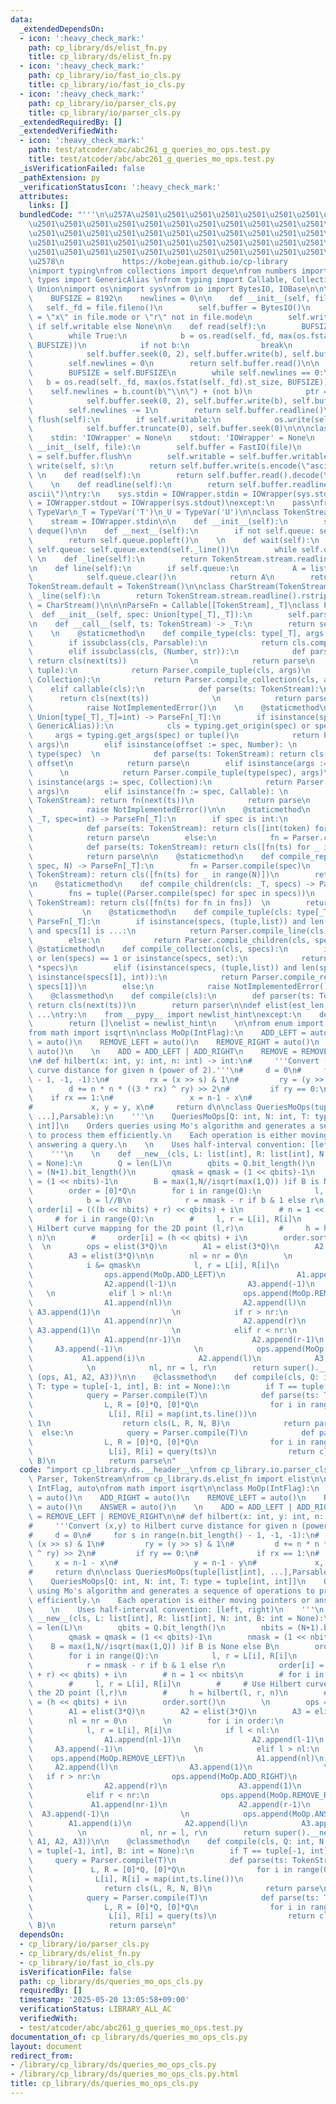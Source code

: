 ```yaml
---
data:
  _extendedDependsOn:
  - icon: ':heavy_check_mark:'
    path: cp_library/ds/elist_fn.py
    title: cp_library/ds/elist_fn.py
  - icon: ':heavy_check_mark:'
    path: cp_library/io/fast_io_cls.py
    title: cp_library/io/fast_io_cls.py
  - icon: ':heavy_check_mark:'
    path: cp_library/io/parser_cls.py
    title: cp_library/io/parser_cls.py
  _extendedRequiredBy: []
  _extendedVerifiedWith:
  - icon: ':heavy_check_mark:'
    path: test/atcoder/abc/abc261_g_queries_mo_ops.test.py
    title: test/atcoder/abc/abc261_g_queries_mo_ops.test.py
  _isVerificationFailed: false
  _pathExtension: py
  _verificationStatusIcon: ':heavy_check_mark:'
  attributes:
    links: []
  bundledCode: "'''\n\u257A\u2501\u2501\u2501\u2501\u2501\u2501\u2501\u2501\u2501\u2501\
    \u2501\u2501\u2501\u2501\u2501\u2501\u2501\u2501\u2501\u2501\u2501\u2501\u2501\
    \u2501\u2501\u2501\u2501\u2501\u2501\u2501\u2501\u2501\u2501\u2501\u2501\u2501\
    \u2501\u2501\u2501\u2501\u2501\u2501\u2501\u2501\u2501\u2501\u2501\u2501\u2501\
    \u2501\u2501\u2501\u2501\u2501\u2501\u2501\u2501\u2501\u2501\u2501\u2501\u2501\
    \u2578\n             https://kobejean.github.io/cp-library               \n'''\n\
    \nimport typing\nfrom collections import deque\nfrom numbers import Number\nfrom\
    \ types import GenericAlias \nfrom typing import Callable, Collection, Iterator,\
    \ Union\nimport os\nimport sys\nfrom io import BytesIO, IOBase\n\n\nclass FastIO(IOBase):\n\
    \    BUFSIZE = 8192\n    newlines = 0\n\n    def __init__(self, file):\n     \
    \   self._fd = file.fileno()\n        self.buffer = BytesIO()\n        self.writable\
    \ = \"x\" in file.mode or \"r\" not in file.mode\n        self.write = self.buffer.write\
    \ if self.writable else None\n\n    def read(self):\n        BUFSIZE = self.BUFSIZE\n\
    \        while True:\n            b = os.read(self._fd, max(os.fstat(self._fd).st_size,\
    \ BUFSIZE))\n            if not b:\n                break\n            ptr = self.buffer.tell()\n\
    \            self.buffer.seek(0, 2), self.buffer.write(b), self.buffer.seek(ptr)\n\
    \        self.newlines = 0\n        return self.buffer.read()\n\n    def readline(self):\n\
    \        BUFSIZE = self.BUFSIZE\n        while self.newlines == 0:\n         \
    \   b = os.read(self._fd, max(os.fstat(self._fd).st_size, BUFSIZE))\n        \
    \    self.newlines = b.count(b\"\\n\") + (not b)\n            ptr = self.buffer.tell()\n\
    \            self.buffer.seek(0, 2), self.buffer.write(b), self.buffer.seek(ptr)\n\
    \        self.newlines -= 1\n        return self.buffer.readline()\n\n    def\
    \ flush(self):\n        if self.writable:\n            os.write(self._fd, self.buffer.getvalue())\n\
    \            self.buffer.truncate(0), self.buffer.seek(0)\n\n\nclass IOWrapper(IOBase):\n\
    \    stdin: 'IOWrapper' = None\n    stdout: 'IOWrapper' = None\n    \n    def\
    \ __init__(self, file):\n        self.buffer = FastIO(file)\n        self.flush\
    \ = self.buffer.flush\n        self.writable = self.buffer.writable\n\n    def\
    \ write(self, s):\n        return self.buffer.write(s.encode(\"ascii\"))\n   \
    \ \n    def read(self):\n        return self.buffer.read().decode(\"ascii\")\n\
    \    \n    def readline(self):\n        return self.buffer.readline().decode(\"\
    ascii\")\ntry:\n    sys.stdin = IOWrapper.stdin = IOWrapper(sys.stdin)\n    sys.stdout\
    \ = IOWrapper.stdout = IOWrapper(sys.stdout)\nexcept:\n    pass\nfrom typing import\
    \ TypeVar\n_T = TypeVar('T')\n_U = TypeVar('U')\n\nclass TokenStream(Iterator):\n\
    \    stream = IOWrapper.stdin\n\n    def __init__(self):\n        self.queue =\
    \ deque()\n\n    def __next__(self):\n        if not self.queue: self.queue.extend(self._line())\n\
    \        return self.queue.popleft()\n    \n    def wait(self):\n        if not\
    \ self.queue: self.queue.extend(self._line())\n        while self.queue: yield\n\
    \ \n    def _line(self):\n        return TokenStream.stream.readline().split()\n\
    \n    def line(self):\n        if self.queue:\n            A = list(self.queue)\n\
    \            self.queue.clear()\n            return A\n        return self._line()\n\
    TokenStream.default = TokenStream()\n\nclass CharStream(TokenStream):\n    def\
    \ _line(self):\n        return TokenStream.stream.readline().rstrip()\nCharStream.default\
    \ = CharStream()\n\n\nParseFn = Callable[[TokenStream],_T]\nclass Parser:\n  \
    \  def __init__(self, spec: Union[type[_T],_T]):\n        self.parse = Parser.compile(spec)\n\
    \n    def __call__(self, ts: TokenStream) -> _T:\n        return self.parse(ts)\n\
    \    \n    @staticmethod\n    def compile_type(cls: type[_T], args = ()) -> _T:\n\
    \        if issubclass(cls, Parsable):\n            return cls.compile(*args)\n\
    \        elif issubclass(cls, (Number, str)):\n            def parse(ts: TokenStream):\
    \ return cls(next(ts))              \n            return parse\n        elif issubclass(cls,\
    \ tuple):\n            return Parser.compile_tuple(cls, args)\n        elif issubclass(cls,\
    \ Collection):\n            return Parser.compile_collection(cls, args)\n    \
    \    elif callable(cls):\n            def parse(ts: TokenStream):\n          \
    \      return cls(next(ts))              \n            return parse\n        else:\n\
    \            raise NotImplementedError()\n    \n    @staticmethod\n    def compile(spec:\
    \ Union[type[_T],_T]=int) -> ParseFn[_T]:\n        if isinstance(spec, (type,\
    \ GenericAlias)):\n            cls = typing.get_origin(spec) or spec\n       \
    \     args = typing.get_args(spec) or tuple()\n            return Parser.compile_type(cls,\
    \ args)\n        elif isinstance(offset := spec, Number): \n            cls =\
    \ type(spec)  \n            def parse(ts: TokenStream): return cls(next(ts)) +\
    \ offset\n            return parse\n        elif isinstance(args := spec, tuple):\
    \      \n            return Parser.compile_tuple(type(spec), args)\n        elif\
    \ isinstance(args := spec, Collection):\n            return Parser.compile_collection(type(spec),\
    \ args)\n        elif isinstance(fn := spec, Callable): \n            def parse(ts:\
    \ TokenStream): return fn(next(ts))\n            return parse\n        else:\n\
    \            raise NotImplementedError()\n\n    @staticmethod\n    def compile_line(cls:\
    \ _T, spec=int) -> ParseFn[_T]:\n        if spec is int:\n            fn = Parser.compile(spec)\n\
    \            def parse(ts: TokenStream): return cls([int(token) for token in ts.line()])\n\
    \            return parse\n        else:\n            fn = Parser.compile(spec)\n\
    \            def parse(ts: TokenStream): return cls([fn(ts) for _ in ts.wait()])\n\
    \            return parse\n\n    @staticmethod\n    def compile_repeat(cls: _T,\
    \ spec, N) -> ParseFn[_T]:\n        fn = Parser.compile(spec)\n        def parse(ts:\
    \ TokenStream): return cls([fn(ts) for _ in range(N)])\n        return parse\n\
    \n    @staticmethod\n    def compile_children(cls: _T, specs) -> ParseFn[_T]:\n\
    \        fns = tuple((Parser.compile(spec) for spec in specs))\n        def parse(ts:\
    \ TokenStream): return cls([fn(ts) for fn in fns])  \n        return parse\n \
    \           \n    @staticmethod\n    def compile_tuple(cls: type[_T], specs) ->\
    \ ParseFn[_T]:\n        if isinstance(specs, (tuple,list)) and len(specs) == 2\
    \ and specs[1] is ...:\n            return Parser.compile_line(cls, specs[0])\n\
    \        else:\n            return Parser.compile_children(cls, specs)\n\n   \
    \ @staticmethod\n    def compile_collection(cls, specs):\n        if not specs\
    \ or len(specs) == 1 or isinstance(specs, set):\n            return Parser.compile_line(cls,\
    \ *specs)\n        elif (isinstance(specs, (tuple,list)) and len(specs) == 2 and\
    \ isinstance(specs[1], int)):\n            return Parser.compile_repeat(cls, specs[0],\
    \ specs[1])\n        else:\n            raise NotImplementedError()\n\nclass Parsable:\n\
    \    @classmethod\n    def compile(cls):\n        def parser(ts: TokenStream):\
    \ return cls(next(ts))\n        return parser\n\ndef elist(est_len: int) -> list:\
    \ ...\ntry:\n    from __pypy__ import newlist_hint\nexcept:\n    def newlist_hint(hint):\n\
    \        return []\nelist = newlist_hint\n    \n\nfrom enum import IntFlag, auto\n\
    from math import isqrt\n\nclass MoOp(IntFlag):\n    ADD_LEFT = auto()\n    ADD_RIGHT\
    \ = auto()\n    REMOVE_LEFT = auto()\n    REMOVE_RIGHT = auto()\n    ANSWER =\
    \ auto()\n    \n    ADD = ADD_LEFT | ADD_RIGHT\n    REMOVE = REMOVE_LEFT | REMOVE_RIGHT\n\
    \n# def hilbert(x: int, y: int, n: int) -> int:\n#     '''Convert (x,y) to Hilbert\
    \ curve distance for given n (power of 2).'''\n#     d = 0\n#     for s in range(n.bit_length()\
    \ - 1, -1, -1):\n#         rx = (x >> s) & 1\n#         ry = (y >> s) & 1\n# \
    \        d += n * n * ((3 * rx) ^ ry) >> 2\n#         if ry == 0:\n#         \
    \    if rx == 1:\n#                 x = n-1 - x\n#                 y = n-1 - y\n\
    #             x, y = y, x\n#     return d\n\nclass QueriesMoOps(tuple[list[int],\
    \ ...],Parsable):\n    '''\n    QueriesMoOps[Q: int, N: int, T: type = tuple[int,\
    \ int]]\n    Orders queries using Mo's algorithm and generates a sequence of operations\
    \ to process them efficiently.\n    Each operation is either moving pointers or\
    \ answering a query.\n    \n    Uses half-interval convention: [left, right)\n\
    \    '''\n    \n    def __new__(cls, L: list[int], R: list[int], N: int, B: int\
    \ = None):\n        Q = len(L)\n        qbits = Q.bit_length()\n        nbits\
    \ = (N+1).bit_length()\n        qmask = qmask = (1 << qbits)-1\n        nmask\
    \ = (1 << nbits)-1\n        B = max(1,N//isqrt(max(1,Q)) )if B is None else B\n\
    \        order = [0]*Q\n        for i in range(Q):\n            l, r = L[i], R[i]\n\
    \            b = l//B\n            r = nmask - r if b & 1 else r\n           \
    \ order[i] = (((b << nbits) + r) << qbits) + i\n        # n = 1 << nbits\n   \
    \     # for i in range(Q):\n        #     l, r = L[i], R[i]\n        #     # Use\
    \ Hilbert curve mapping for the 2D point (l,r)\n        #     h = hilbert(l, r,\
    \ n)\n        #     order[i] = (h << qbits) + i\n        order.sort()\n      \
    \  \n        ops = elist(3*Q)\n        A1 = elist(3*Q)\n        A2 = elist(3*Q)\n\
    \        A3 = elist(3*Q)\n\n        nl = nr = 0\n        \n        for i in order:\n\
    \            i &= qmask\n            l, r = L[i], R[i]\n            if l < nl:\n\
    \                ops.append(MoOp.ADD_LEFT)\n                A1.append(nl-1)\n\
    \                A2.append(l-1)\n                A3.append(-1)\n             \
    \   \n            elif l > nl:\n                ops.append(MoOp.REMOVE_LEFT)\n\
    \                A1.append(nl)\n                A2.append(l)\n               \
    \ A3.append(1)\n                \n            if r > nr:\n                ops.append(MoOp.ADD_RIGHT)\n\
    \                A1.append(nr)\n                A2.append(r)\n               \
    \ A3.append(1)\n                \n            elif r < nr:\n                ops.append(MoOp.REMOVE_RIGHT)\n\
    \                A1.append(nr-1)\n                A2.append(r-1)\n           \
    \     A3.append(-1)\n                \n            ops.append(MoOp.ANSWER)\n \
    \           A1.append(i)\n            A2.append(l)\n            A3.append(r)\n\
    \            \n            nl, nr = l, r\n        return super().__new__(cls,\
    \ (ops, A1, A2, A3))\n\n    @classmethod\n    def compile(cls, Q: int, N: int,\
    \ T: type = tuple[-1, int], B: int = None):\n        if T == tuple[-1, int]:\n\
    \            query = Parser.compile(T)\n            def parse(ts: TokenStream):\n\
    \                L, R = [0]*Q, [0]*Q\n                for i in range(Q):\n   \
    \                 L[i], R[i] = map(int,ts.line())\n                    L[i] -=\
    \ 1\n                return cls(L, R, N, B)\n            return parse\n      \
    \  else:\n            query = Parser.compile(T)\n            def parse(ts: TokenStream):\n\
    \                L, R = [0]*Q, [0]*Q\n                for i in range(Q):\n   \
    \                 L[i], R[i] = query(ts)\n                return cls(L, R, N,\
    \ B)\n            return parse\n"
  code: "import cp_library.ds.__header__\nfrom cp_library.io.parser_cls import Parsable,\
    \ Parser, TokenStream\nfrom cp_library.ds.elist_fn import elist\n\nfrom enum import\
    \ IntFlag, auto\nfrom math import isqrt\n\nclass MoOp(IntFlag):\n    ADD_LEFT\
    \ = auto()\n    ADD_RIGHT = auto()\n    REMOVE_LEFT = auto()\n    REMOVE_RIGHT\
    \ = auto()\n    ANSWER = auto()\n    \n    ADD = ADD_LEFT | ADD_RIGHT\n    REMOVE\
    \ = REMOVE_LEFT | REMOVE_RIGHT\n\n# def hilbert(x: int, y: int, n: int) -> int:\n\
    #     '''Convert (x,y) to Hilbert curve distance for given n (power of 2).'''\n\
    #     d = 0\n#     for s in range(n.bit_length() - 1, -1, -1):\n#         rx =\
    \ (x >> s) & 1\n#         ry = (y >> s) & 1\n#         d += n * n * ((3 * rx)\
    \ ^ ry) >> 2\n#         if ry == 0:\n#             if rx == 1:\n#            \
    \     x = n-1 - x\n#                 y = n-1 - y\n#             x, y = y, x\n\
    #     return d\n\nclass QueriesMoOps(tuple[list[int], ...],Parsable):\n    '''\n\
    \    QueriesMoOps[Q: int, N: int, T: type = tuple[int, int]]\n    Orders queries\
    \ using Mo's algorithm and generates a sequence of operations to process them\
    \ efficiently.\n    Each operation is either moving pointers or answering a query.\n\
    \    \n    Uses half-interval convention: [left, right)\n    '''\n    \n    def\
    \ __new__(cls, L: list[int], R: list[int], N: int, B: int = None):\n        Q\
    \ = len(L)\n        qbits = Q.bit_length()\n        nbits = (N+1).bit_length()\n\
    \        qmask = qmask = (1 << qbits)-1\n        nmask = (1 << nbits)-1\n    \
    \    B = max(1,N//isqrt(max(1,Q)) )if B is None else B\n        order = [0]*Q\n\
    \        for i in range(Q):\n            l, r = L[i], R[i]\n            b = l//B\n\
    \            r = nmask - r if b & 1 else r\n            order[i] = (((b << nbits)\
    \ + r) << qbits) + i\n        # n = 1 << nbits\n        # for i in range(Q):\n\
    \        #     l, r = L[i], R[i]\n        #     # Use Hilbert curve mapping for\
    \ the 2D point (l,r)\n        #     h = hilbert(l, r, n)\n        #     order[i]\
    \ = (h << qbits) + i\n        order.sort()\n        \n        ops = elist(3*Q)\n\
    \        A1 = elist(3*Q)\n        A2 = elist(3*Q)\n        A3 = elist(3*Q)\n\n\
    \        nl = nr = 0\n        \n        for i in order:\n            i &= qmask\n\
    \            l, r = L[i], R[i]\n            if l < nl:\n                ops.append(MoOp.ADD_LEFT)\n\
    \                A1.append(nl-1)\n                A2.append(l-1)\n           \
    \     A3.append(-1)\n                \n            elif l > nl:\n            \
    \    ops.append(MoOp.REMOVE_LEFT)\n                A1.append(nl)\n           \
    \     A2.append(l)\n                A3.append(1)\n                \n         \
    \   if r > nr:\n                ops.append(MoOp.ADD_RIGHT)\n                A1.append(nr)\n\
    \                A2.append(r)\n                A3.append(1)\n                \n\
    \            elif r < nr:\n                ops.append(MoOp.REMOVE_RIGHT)\n   \
    \             A1.append(nr-1)\n                A2.append(r-1)\n              \
    \  A3.append(-1)\n                \n            ops.append(MoOp.ANSWER)\n    \
    \        A1.append(i)\n            A2.append(l)\n            A3.append(r)\n  \
    \          \n            nl, nr = l, r\n        return super().__new__(cls, (ops,\
    \ A1, A2, A3))\n\n    @classmethod\n    def compile(cls, Q: int, N: int, T: type\
    \ = tuple[-1, int], B: int = None):\n        if T == tuple[-1, int]:\n       \
    \     query = Parser.compile(T)\n            def parse(ts: TokenStream):\n   \
    \             L, R = [0]*Q, [0]*Q\n                for i in range(Q):\n      \
    \              L[i], R[i] = map(int,ts.line())\n                    L[i] -= 1\n\
    \                return cls(L, R, N, B)\n            return parse\n        else:\n\
    \            query = Parser.compile(T)\n            def parse(ts: TokenStream):\n\
    \                L, R = [0]*Q, [0]*Q\n                for i in range(Q):\n   \
    \                 L[i], R[i] = query(ts)\n                return cls(L, R, N,\
    \ B)\n            return parse\n"
  dependsOn:
  - cp_library/io/parser_cls.py
  - cp_library/ds/elist_fn.py
  - cp_library/io/fast_io_cls.py
  isVerificationFile: false
  path: cp_library/ds/queries_mo_ops_cls.py
  requiredBy: []
  timestamp: '2025-05-20 13:05:58+09:00'
  verificationStatus: LIBRARY_ALL_AC
  verifiedWith:
  - test/atcoder/abc/abc261_g_queries_mo_ops.test.py
documentation_of: cp_library/ds/queries_mo_ops_cls.py
layout: document
redirect_from:
- /library/cp_library/ds/queries_mo_ops_cls.py
- /library/cp_library/ds/queries_mo_ops_cls.py.html
title: cp_library/ds/queries_mo_ops_cls.py
---
```

